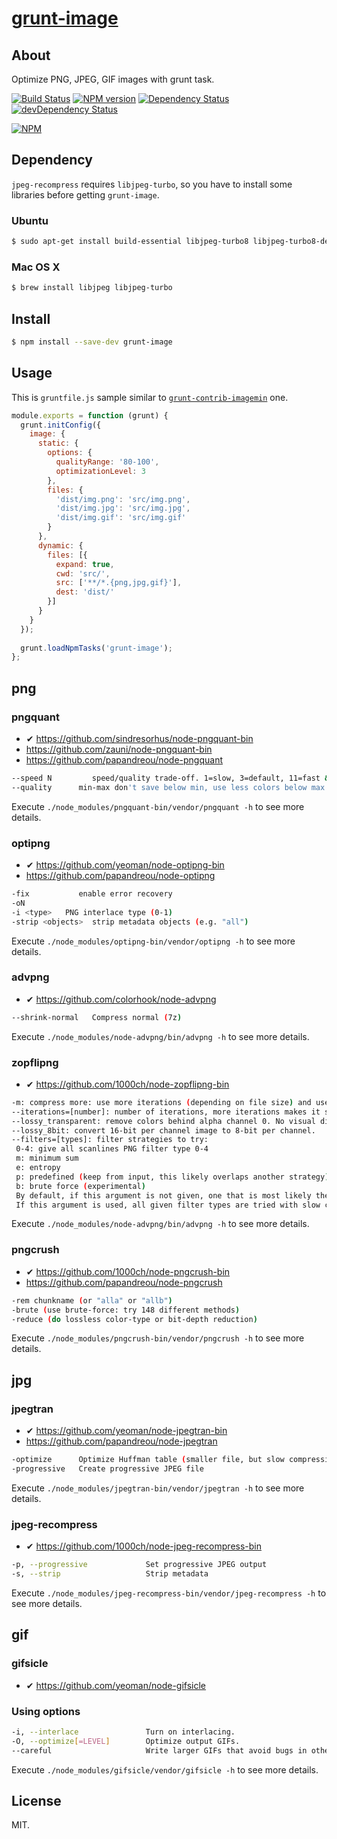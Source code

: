 # [grunt-image](https://npmjs.org/package/grunt-image)

## About

Optimize PNG, JPEG, GIF images with grunt task.

[![Build Status](https://travis-ci.org/1000ch/grunt-image.png?branch=master)](https://travis-ci.org/1000ch/grunt-image)
[![NPM version](https://badge.fury.io/js/grunt-image.png)](http://badge.fury.io/js/grunt-image)
[![Dependency Status](https://david-dm.org/1000ch/grunt-image.png)](https://david-dm.org/1000ch/grunt-image)
[![devDependency Status](https://david-dm.org/1000ch/grunt-image/dev-status.png)](https://david-dm.org/1000ch/grunt-image#info=devDependencies)

[![NPM](https://nodei.co/npm/grunt-image.png)](https://nodei.co/npm/grunt-image/)

## Dependency

`jpeg-recompress` requires `libjpeg-turbo`, so you have to install some libraries before getting `grunt-image`.

### Ubuntu

```sh
$ sudo apt-get install build-essential libjpeg-turbo8 libjpeg-turbo8-dev
```

### Mac OS X

```sh
$ brew install libjpeg libjpeg-turbo
```

## Install

```sh
$ npm install --save-dev grunt-image
```

## Usage

This is `gruntfile.js` sample similar to [`grunt-contrib-imagemin`](https://github.com/gruntjs/grunt-contrib-imagemin) one. 

```js
module.exports = function (grunt) {
  grunt.initConfig({
    image: {
      static: {
        options: {
          qualityRange: '80-100',
          optimizationLevel: 3
        },
        files: { 
          'dist/img.png': 'src/img.png',
          'dist/img.jpg': 'src/img.jpg',
          'dist/img.gif': 'src/img.gif'
        }
      },
      dynamic: {
        files: [{
          expand: true,
          cwd: 'src/', 
          src: ['**/*.{png,jpg,gif}'],
          dest: 'dist/'
        }]
      }
    }
  });
    
  grunt.loadNpmTasks('grunt-image');
};
```

## png

### pngquant

- ✔ https://github.com/sindresorhus/node-pngquant-bin
- https://github.com/zauni/node-pngquant-bin
- https://github.com/papandreou/node-pngquant

```sh
--speed N         speed/quality trade-off. 1=slow, 3=default, 11=fast & rough
--quality      min-max don't save below min, use less colors below max (0-100)
```

Execute `./node_modules/pngquant-bin/vendor/pngquant -h` to see more details.

### optipng

- ✔ https://github.com/yeoman/node-optipng-bin
- https://github.com/papandreou/node-optipng

```sh
-fix           enable error recovery
-oN
-i <type>   PNG interlace type (0-1)
-strip <objects>  strip metadata objects (e.g. "all")
```

Execute `./node_modules/optipng-bin/vendor/optipng -h` to see more details.

### advpng

- ✔ https://github.com/colorhook/node-advpng

```sh
--shrink-normal   Compress normal (7z)
```

Execute `./node_modules/node-advpng/bin/advpng -h` to see more details.

### zopflipng

- ✔ https://github.com/1000ch/node-zopflipng-bin

```sh
-m: compress more: use more iterations (depending on file size) and use block split strategy 3
--iterations=[number]: number of iterations, more iterations makes it slower but provides slightly better compression. Default: 15 for small files, 5 for large files.
--lossy_transparent: remove colors behind alpha channel 0. No visual difference, removes hidden information.
--lossy_8bit: convert 16-bit per channel image to 8-bit per channel.
--filters=[types]: filter strategies to try:
 0-4: give all scanlines PNG filter type 0-4
 m: minimum sum
 e: entropy
 p: predefined (keep from input, this likely overlaps another strategy)
 b: brute force (experimental)
 By default, if this argument is not given, one that is most likely the best for this image is chosen by trying faster compression with each type.
 If this argument is used, all given filter types are tried with slow compression and the best result retained. A good set of filters to try is --filters=0me.
```

Execute `./node_modules/node-advpng/bin/advpng -h` to see more details.

### pngcrush

- ✔ https://github.com/1000ch/node-pngcrush-bin
- https://github.com/papandreou/node-pngcrush

```sh
-rem chunkname (or "alla" or "allb")
-brute (use brute-force: try 148 different methods)
-reduce (do lossless color-type or bit-depth reduction)
```

Execute `./node_modules/pngcrush-bin/vendor/pngcrush -h` to see more details.

## jpg

### jpegtran

- ✔ https://github.com/yeoman/node-jpegtran-bin
- https://github.com/papandreou/node-jpegtran

```sh
-optimize      Optimize Huffman table (smaller file, but slow compression)
-progressive   Create progressive JPEG file
```

Execute `./node_modules/jpegtran-bin/vendor/jpegtran -h` to see more details.

### jpeg-recompress

- ✔ https://github.com/1000ch/node-jpeg-recompress-bin

```sh
-p, --progressive             Set progressive JPEG output
-s, --strip                   Strip metadata
```

Execute `./node_modules/jpeg-recompress-bin/vendor/jpeg-recompress -h` to see more details.

## gif

### gifsicle

- ✔ https://github.com/yeoman/node-gifsicle

### Using options

```sh
-i, --interlace               Turn on interlacing.
-O, --optimize[=LEVEL]        Optimize output GIFs.
--careful                     Write larger GIFs that avoid bugs in other programs.
```

Execute `./node_modules/gifsicle/vendor/gifsicle -h` to see more details.

## License

MIT.
